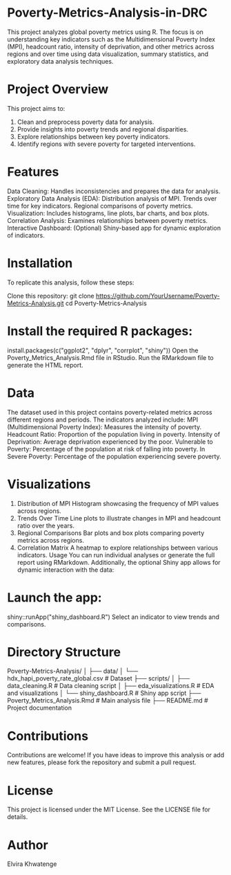 # Poverty-Metrics-Analysis-in-DRC
This project analyzes global poverty metrics using R. The focus is on understanding key indicators such as the Multidimensional Poverty Index (MPI), headcount ratio, intensity of deprivation, and other metrics across regions and over time using data visualization, summary statistics, and exploratory data analysis techniques.

# Project Overview
This project aims to:
1. Clean and preprocess poverty data for analysis.
2. Provide insights into poverty trends and regional disparities.
3. Explore relationships between key poverty indicators.
4. Identify regions with severe poverty for targeted interventions.

# Features
Data Cleaning: Handles inconsistencies and prepares the data for analysis.
Exploratory Data Analysis (EDA):
Distribution analysis of MPI.
Trends over time for key indicators.
Regional comparisons of poverty metrics.
Visualization: Includes histograms, line plots, bar charts, and box plots.
Correlation Analysis: Examines relationships between poverty metrics.
Interactive Dashboard: (Optional) Shiny-based app for dynamic exploration of indicators.

# Installation
To replicate this analysis, follow these steps:

Clone this repository:
git clone https://github.com/YourUsername/Poverty-Metrics-Analysis.git
cd Poverty-Metrics-Analysis

# Install the required R packages:
install.packages(c("ggplot2", "dplyr", "corrplot", "shiny"))
Open the Poverty_Metrics_Analysis.Rmd file in RStudio.
Run the RMarkdown file to generate the HTML report.

# Data
The dataset used in this project contains poverty-related metrics across different regions and periods. The indicators analyzed include:
MPI (Multidimensional Poverty Index): Measures the intensity of poverty.
Headcount Ratio: Proportion of the population living in poverty.
Intensity of Deprivation: Average deprivation experienced by the poor.
Vulnerable to Poverty: Percentage of the population at risk of falling into poverty.
In Severe Poverty: Percentage of the population experiencing severe poverty.

# Visualizations
1. Distribution of MPI
Histogram showcasing the frequency of MPI values across regions.
2. Trends Over Time
Line plots to illustrate changes in MPI and headcount ratio over the years.
3. Regional Comparisons
Bar plots and box plots comparing poverty metrics across regions.
4. Correlation Matrix
A heatmap to explore relationships between various indicators.
Usage
You can run individual analyses or generate the full report using RMarkdown. Additionally, the optional Shiny app allows for dynamic interaction with the data:

# Launch the app:
shiny::runApp("shiny_dashboard.R")
Select an indicator to view trends and comparisons.

# Directory Structure

Poverty-Metrics-Analysis/
│
├── data/
│   └── hdx_hapi_poverty_rate_global.csv   # Dataset
├── scripts/
│   ├── data_cleaning.R                    # Data cleaning script
│   ├── eda_visualizations.R               # EDA and visualizations
│   └── shiny_dashboard.R                  # Shiny app script
├── Poverty_Metrics_Analysis.Rmd           # Main analysis file
├── README.md                              # Project documentation

# Contributions
Contributions are welcome! If you have ideas to improve this analysis or add new features, please fork the repository and submit a pull request.

# License
This project is licensed under the MIT License. See the LICENSE file for details.

# Author
Elvira Khwatenge

